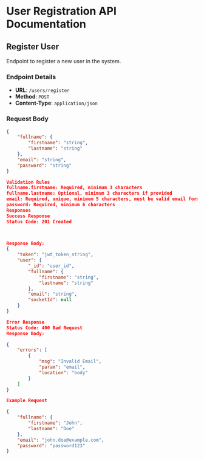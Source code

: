 # User Registration API Documentation

## Register User
Endpoint to register a new user in the system.

### Endpoint Details
- **URL**: `/users/register`
- **Method**: `POST`
- **Content-Type**: `application/json`

### Request Body
```json
{
    "fullname": {
        "firstname": "string",
        "lastname": "string"
    },
    "email": "string",
    "password": "string"
}

Validation Rules
fullname.firstname: Required, minimum 3 characters
fullname.lastname: Optional, minimum 3 characters if provided
email: Required, unique, minimum 5 characters, must be valid email format
password: Required, minimum 6 characters
Responses
Success Response
Status Code: 201 Created



Response Body:
{
    "token": "jwt_token_string",
    "user": {
        "_id": "user_id",
        "fullname": {
            "firstname": "string",
            "lastname": "string"
        },
        "email": "string",
        "socketId": null
    }
}

Error Response
Status Code: 400 Bad Request
Response Body:

{
    "errors": [
        {
            "msg": "Invalid Email",
            "param": "email",
            "location": "body"
        }
    ]
}

Example Request

{
    "fullname": {
        "firstname": "John",
        "lastname": "Doe"
    },
    "email": "john.doe@example.com",
    "password": "password123"
}